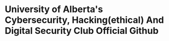 # University of Alberta's Cybersecurity, Hacking(ethical) And Digital Security Club Official Github 
